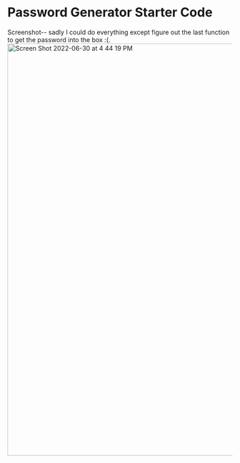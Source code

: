 # Password Generator Starter Code

Screenshot-- sadly I could do everything except figure out the last function to get the password into the box :(.
<img width="924" alt="Screen Shot 2022-06-30 at 4 44 19 PM" src="https://user-images.githubusercontent.com/106256478/176775224-5a32e1f6-4eb0-4336-93bb-b523095f0a4b.png">
